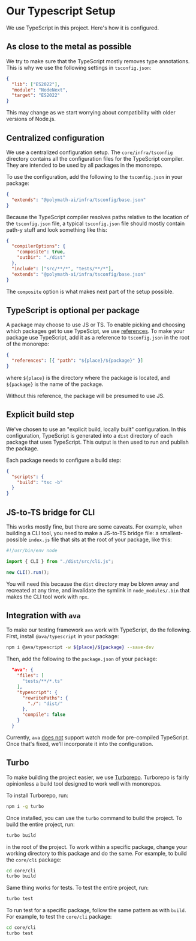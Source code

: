 # Our Typescript Setup

We use TypeScript in this project. Here's how it is configured.

## As close to the metal as possible

We try to make sure that the TypeScript mostly removes type annotations. This is why we use the following settings in `tsconfig.json`:

```json
{
  "lib": ["ES2022"],
  "module": "NodeNext",
  "target": "ES2022"
}
```

This may change as we start worrying about compatibility with older versions of Node.js.

## Centralized configuration

We use a centralized configuration setup. The `core/infra/tsconfig` directory contains all the configuration files for the TypeScript compiler. They are intended to be used by all packages in the monorepo.

To use the configuration, add the following to the `tsconfig.json` in your package:

```json
{
  "extends": "@polymath-ai/infra/tsconfig/base.json"
}
```

Because the TypeScript compiler resolves paths relative to the location of the `tsconfig.json` file, a typical `tsconfig.json` file should mostly contain path-y stuff and look something like this:

```json
{
  "compilerOptions": {
    "composite": true,
    "outDir": "./dist"
  },
  "include": ["src/**/*", "tests/**/*"],
  "extends": "@polymath-ai/infra/tsconfig/base.json"
}
```

The `composite` option is what makes next part of the setup possible.

## TypeScript is optional per package

A package may choose to use JS or TS. To enable picking and choosing which packages get to use TypeScipt, we use [references](https://www.typescriptlang.org/docs/handbook/project-references.html). To make your package use TypeScript, add it as a reference to `tsconfig.json` in the root of the monorepo:

```json
{
  "references": [{ "path": "${place}/${package}" }]
}
```

where `${place}` is the directory where the package is located, and `${package}` is the name of the package.

Without this reference, the package will be presumed to use JS.

## Explicit build step

We've chosen to use an "explicit build, locally built" configuration. In this configuration, TypeScript is generated into a `dist` directory of each package that uses TypeScript. This output is then used to run and publish the package.

Each package needs to configure a build step:

```json
{
  "scripts": {
    "build": "tsc -b"
  }
}
```

## JS-to-TS bridge for CLI

This works mostly fine, but there are some caveats. For example, when building a CLI tool, you need to make a JS-to-TS bridge file: a smallest-possible `index.js` file that sits at the root of your package, like this:

```js
#!/usr/bin/env node

import { CLI } from "./dist/src/cli.js";

new CLI().run();
```

You will need this because the `dist` directory may be blown away and recreated at any time, and invalidate the symlink in `node_modules/.bin` that makes the CLI tool work with `npx`.

## Integration with `ava`

To make our testing framework `ava` work with TypeScript, do the following. First, install `@ava/typescript` in your package:

```bash
npm i @ava/typescript -w ${place}/${package} --save-dev
```

Then, add the following to the `package.json` of your package:

```json
  "ava": {
    "files": [
      "tests/**/*.ts"
    ],
    "typescript": {
      "rewritePaths": {
        "./": "dist/"
      },
      "compile": false
    }
  }
```

Currently, `ava` [does not](https://github.com/avajs/typescript/issues/33) support watch mode for pre-compiled TypeScript. Once that's fixed, we'll incorporate it into the configuration.

## Turbo

To make building the project easier, we use [Turborepo](https://turbo.build/repo/docs). Turborepo is fairly opinionless a build tool designed to work well with monorepos.

To install Turborepo, run:

```bash
npm i -g turbo
```

Once installed, you can use the `turbo` command to build the project. To build the entire project, run:

```bash
turbo build
```

in the root of the project. To work within a specific package, change your working directory to this package and do the same. For example, to build the `core/cli` package:

```bash
cd core/cli
turbo build
```

Same thing works for tests. To test the entire project, run:

```bash
turbo test
```

To run test for a specific package, follow the same pattern as with `build`. For example, to test the `core/cli` package:

```bash
cd core/cli
turbo test
```

